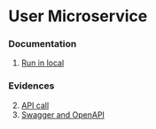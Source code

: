 
#  User Microservice


### Documentation
1. [Run in local](https://github.com/lionelgt/nisum-user/blob/main/docs/run.md)


### Evidences

2. [API call](https://github.com/lionelgt/nisum-user/blob/main/docs/test-apis.md)
3. [Swagger and OpenAPI](https://github.com/lionelgt/nisum-user/blob/main/docs/swagger-evidence.md)

